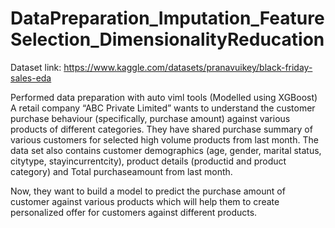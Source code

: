 # DataPreparation_Imputation_FeatureSelection_DimensionalityReducation
Dataset link: https://www.kaggle.com/datasets/pranavuikey/black-friday-sales-eda

Performed data preparation with auto viml tools (Modelled using XGBoost)
A retail company “ABC Private Limited” wants to understand the customer purchase behaviour (specifically, purchase amount) against various products of different categories. They have shared purchase summary of various customers for selected high volume products from last month.
The data set also contains customer demographics (age, gender, marital status, citytype, stayincurrentcity), product details (productid and product category) and Total purchaseamount from last month.

Now, they want to build a model to predict the purchase amount of customer against various products which will help them to create personalized offer for customers against different products.

